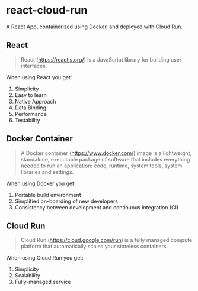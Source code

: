 # react-cloud-run

A React App, containerized using Docker, and deployed with Cloud Run.

## React

> React (https://reactjs.org/) is a JavaScript library for building user interfaces.

When using React you get:

1. Simplicity
2. Easy to learn
3. Native Approach
4. Data Binding
5. Performance
6. Testability

## Docker Container

> A Docker container (https://www.docker.com/) image is a lightweight, standalone, executable package of software that includes everything needed to run an application: code, runtime, system tools, system libraries and settings.

When using Docker you get:

1. Portable build environment
2. Simplified on-boarding of new developers
3. Consistency between development and continuous integration (CI)

## Cloud Run

> Cloud Run (https://cloud.google.com/run) is a fully managed compute platform that automatically scales your stateless containers.

When using Cloud Run you get:

1. Simplicity
2. Scalability
3. Fully-managed service
